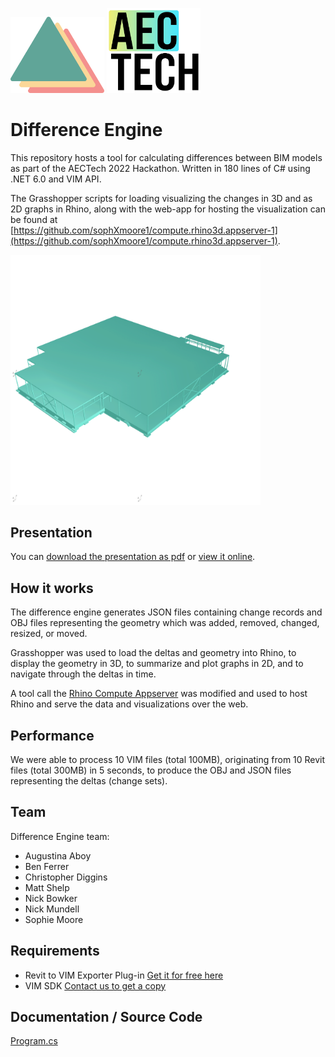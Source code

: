 <img src="/images/diff-eng-logo.png?raw=true" alt="Difference Engine Log" width="150"/> <img src="/images/AECtech_Icon-wbg25.png?raw=true" alt="AECTech Hackathon 2022" width="150"/>

# Difference Engine

This repository hosts a tool for calculating differences between BIM models as part of the AECTech 2022 Hackathon. 
Written in 180 lines of C# using .NET 6.0 and VIM API.

The Grasshopper scripts for loading visualizing the changes in 3D and as 2D graphs in Rhino, along with the web-app for hosting the visualization can be found at     
[https://github.com/sophXmoore1/compute.rhino3d.appserver-1](https://github.com/sophXmoore1/compute.rhino3d.appserver-1).

<img src="/images/diff-eng-logo.gif?raw=true" alt="Difference Engine Demo" width="400"/> 

## Presentation 

You can [download the presentation as pdf](https://github.com/vimaec/difference-engine/blob/develop/difference-engine.pdf?raw=true) 
or [view it online](https://docs.google.com/presentation/d/e/2PACX-1vQACg-x1aFofd81DWELVLJY2yO-RP7jlrJ1bo4S-GNAuMFsRksXI2CM3l_f8fXLCX8usKlyR1CrVL-r/pub?start=false&loop=false&delayms=3000&slide=id.g14f5d6737d2_5_0). 

## How it works 

The difference engine generates JSON files containing change records and OBJ files 
representing the geometry which was added, removed, changed, resized, or moved. 

Grasshopper was used to load the deltas and geometry into Rhino, to display the geometry in 3D, to summarize and plot graphs in 2D, 
and to navigate through the deltas in time. 

A tool call the [Rhino Compute Appserver](https://github.com/dav-leon/compute.rhino3d.appserver) was modified and used to host Rhino and serve the data and visualizations over the web. 

## Performance

We were able to process 10 VIM files (total 100MB), originating from 10 Revit files (total 300MB) in 5 seconds, to produce the OBJ and JSON files representing the deltas (change sets).  

## Team 

Difference Engine team:

* Augustina Aboy
* Ben Ferrer
* Christopher Diggins
* Matt Shelp
* Nick Bowker
* Nick Mundell
* Sophie Moore

## Requirements 

* Revit to VIM Exporter Plug-in [Get it for free here](https://cloud.vimaec.com)
* VIM SDK [Contact us to get a copy](https://vimaec.com/contact)

## Documentation / Source Code

[Program.cs](https://github.com/vimaec/difference-engine/blob/develop/Program.cs)
